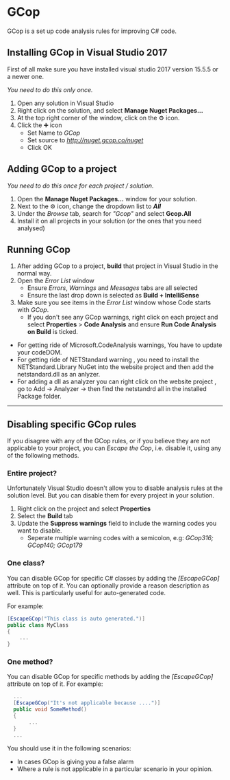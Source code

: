 # GCop
GCop is a set up code analysis rules for improving C# code.


## Installing GCop in Visual Studio 2017
First of all make sure you have installed visual studio 2017 version 15.5.5 or a newer one.

*You need to do this only once.*

1. Open any solution in Visual Studio
2. Right click on the solution, and select **Manage Nuget Packages...**
3. At the top right corner of the window, click on the ⚙ icon.
4. Click the ➕ icon
   - Set Name to *GCop*
   - Set source to *http://nuget.gcop.co/nuget*
   - Click OK
   
## Adding GCop to a project
*You need to do this once for each project / solution.*

1. Open the **Manage Nuget Packages...** window for your solution.
1. Next to the ⚙ icon, change the dropdown list to ***All***
2. Under the *Browse* tab, search for *"Gcop"* and select **Gcop.All**
3. Install it on all projects in your solution (or the ones that you need analysed)


## Running GCop
1. After adding GCop to a project, **build** that project in Visual Studio in the normal way.
2. Open the *Error List* window
   - Ensure *Errors*, *Warnings* and *Messages* tabs are all selected
   - Ensure the last drop down is selected as **Build + IntelliSense**
3. Make sure you see items in the *Error List* window whose Code starts with *GCop*.
   - If you don't see any GCop warnings, right click on each project and select **Properties** > **Code Analysis** and ensure **Run Code Analysis on Build** is ticked.

* For getting ride of Microsoft.CodeAnalysis warnings, You have to update your codeDOM.
* For getting ride of NETStandard warning , you need to install the NETStandard.Library NuGet into the website project and then add the netstandard.dll as an anlyzer.
* For adding a dll as analyzer you can right click on the website project , go to Add -> Analyzer -> then find the netstandrd all in the installed Package folder.

---

## Disabling specific GCop rules
If you disagree with any of the GCop rules, or if you believe they are not applicable to your project, you can *Escape the Cop*, i.e. disable it, using any of the following methods.

### Entire project?
Unfortunately Visual Studio doesn't allow you to disable analysis rules at the solution level. But you can disable them for every project in your solution.

1. Right click on the project and select **Properties**
2. Select the **Build** tab
3. Update the **Suppress warnings** field to include the warning codes you want to disable. 
   - Seperate multiple warning codes with a semicolon, e.g: *GCop316; GCop140; GCop179*
   
### One class?
You can disable GCop for specific C# classes by adding the *[EscapeGCop]* attribute on top of it. You can optionally provide a reason description as well. This is particularly useful for auto-generated code.

For example:
```csharp
[EscapeGCop("This class is auto generated.")]
public class MyClass
{
    ...
}
```

### One method?
You can disable GCop for specific methods by adding the *[EscapeGCop]* attribute on top of it. For example:
```csharp
  ...
  [EscapeGCop("It's not applicable because ....")]
  public void SomeMethod()
  {
       ...
  }
  ...
```

You should use it in the following scenarios:
- In cases GCop is giving you a false alarm
- Where a rule is not applicable in a particular scenario in your opinion.
